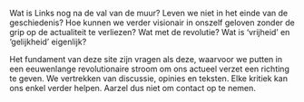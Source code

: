 Wat is Links nog na de val van de muur? Leven we niet in het einde van de geschiedenis? Hoe kunnen we verder visionair in onszelf geloven zonder de grip op de actualiteit te verliezen? Wat met de revolutie? Wat is ‘vrijheid’ en ‘gelijkheid’ eigenlijk?

Het fundament van deze site zijn vragen als deze, waarvoor we putten in een eeuwenlange revolutionaire stroom om ons actueel verzet een richting te geven. We vertrekken van discussie, opinies en teksten. Elke kritiek kan ons enkel verder helpen. Aarzel dus niet om contact op te nemen.
